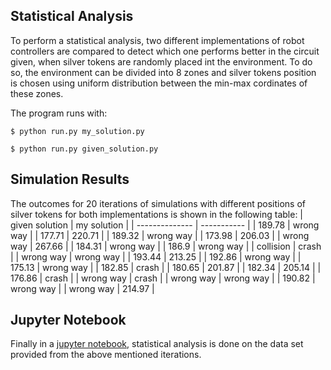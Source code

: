 ## Statistical Analysis
To perform a statistical analysis, two different implementations of robot controllers are compared to detect which one performs better in the circuit given, when silver tokens are randomly placed int the environment. To do so, the environment can be divided into 8 zones and silver tokens position is chosen using uniform distribution between the min-max cordinates of these zones.

The program runs with:
```bashscript
$ python run.py my_solution.py
```
```bashscript
$ python run.py given_solution.py
```
## Simulation Results
The outcomes for 20 iterations of simulations with different positions of silver tokens for both implementations is shown in the following table:
| given solution | my solution |
| -------------- | ----------- |
| 189.78 | wrong way |
| 177.71 | 220.71 |
| 189.32 | wrong way |
| 173.98 | 206.03 |
| wrong way | 267.66 |
| 184.31 | wrong way |
| 186.9 | wrong way |
| collision | crash |
| wrong way | wrong way |
| 193.44 | 213.25 |
| 192.86 | wrong way |
| 175.13 | wrong way |
| 182.85 | crash |
| 180.65 | 201.87 |
| 182.34 | 205.14 |
| 176.86 | crash |
| wrong way | crash |
| wrong way | wrong way |
| 190.82 | wrong way |
| wrong way | 214.97 |

## Jupyter Notebook
Finally in a [jupyter notebook](https://github.com/aliy98/python_robot_simulator/blob/statistical_analysis/statistical_analysis.ipynb), statistical analysis is done on the data set provided from the above mentioned iterations.
